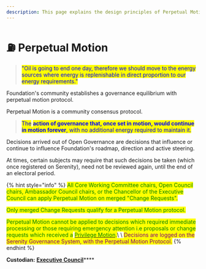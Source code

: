 ```yaml
---
description: This page explains the design principles of Perpetual Motion Protocol.
---
```


# ⛽ Perpetual Motion

> <mark style="color:blue;">"Oil is going to end one day, therefore we should move to the energy sources where energy is replenishable in direct proportion to our energy requirements."</mark>&#x20;

Foundation's community establishes a governance equilibrium with perpetual motion protocol.

Perpetual Motion is a community consensus protocol.

> <mark style="color:blue;">The</mark> <mark style="color:blue;"></mark><mark style="color:blue;">**action of governance that, once set in motion, would continue in motion forever**</mark><mark style="color:blue;">, with no additional energy required to maintain it.</mark>&#x20;

Decisions arrived out of Open Governance are decisions that influence or continue to influence Foundation's roadmap, direction and active steering.

At times, certain subjects may require that such decisions be taken (which once registered on Serenity), need not be reviewed again, until the end of an electoral period.

{% hint style="info" %}
<mark style="color:green;">All Core Working Committee chairs, Open Council chairs, Ambassador Council chairs, or the Chancellor of the Executive Council can apply Perpetual Motion on merged "Change Requests".</mark>&#x20;

<mark style="color:green;">Only merged Change Requests qualify for a Perpetual Motion protocol.</mark>

<mark style="color:green;">Perpetual Motion cannot be applied to decisions which required immediate processing or those requiring emergency attention i.e proposals or change requests which received a</mark> [<mark style="color:green;">Privilege Motion</mark>](privilege-motion.md)<mark style="color:green;">.</mark>\ <mark style="color:green;"></mark>\ <mark style="color:green;"></mark><mark style="color:purple;">Decisions are logged on the Serenity Governance System, with the Perpetual Motion Protocol.</mark>
{% endhint %}

**Custodian:** [**Executive Council**](../foundation/executive-council.md)****
